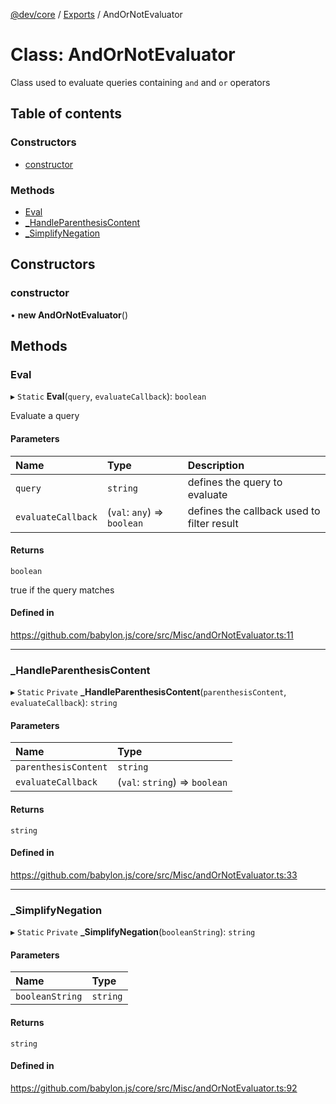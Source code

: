[@dev/core](../README.md) / [Exports](../modules.md) / AndOrNotEvaluator

# Class: AndOrNotEvaluator

Class used to evaluate queries containing `and` and `or` operators

## Table of contents

### Constructors

- [constructor](AndOrNotEvaluator.md#constructor)

### Methods

- [Eval](AndOrNotEvaluator.md#eval)
- [\_HandleParenthesisContent](AndOrNotEvaluator.md#_handleparenthesiscontent)
- [\_SimplifyNegation](AndOrNotEvaluator.md#_simplifynegation)

## Constructors

### constructor

• **new AndOrNotEvaluator**()

## Methods

### Eval

▸ `Static` **Eval**(`query`, `evaluateCallback`): `boolean`

Evaluate a query

#### Parameters

| Name | Type | Description |
| :------ | :------ | :------ |
| `query` | `string` | defines the query to evaluate |
| `evaluateCallback` | (`val`: `any`) => `boolean` | defines the callback used to filter result |

#### Returns

`boolean`

true if the query matches

#### Defined in

https://github.com/babylon.js/core/src/Misc/andOrNotEvaluator.ts:11

___

### \_HandleParenthesisContent

▸ `Static` `Private` **_HandleParenthesisContent**(`parenthesisContent`, `evaluateCallback`): `string`

#### Parameters

| Name | Type |
| :------ | :------ |
| `parenthesisContent` | `string` |
| `evaluateCallback` | (`val`: `string`) => `boolean` |

#### Returns

`string`

#### Defined in

https://github.com/babylon.js/core/src/Misc/andOrNotEvaluator.ts:33

___

### \_SimplifyNegation

▸ `Static` `Private` **_SimplifyNegation**(`booleanString`): `string`

#### Parameters

| Name | Type |
| :------ | :------ |
| `booleanString` | `string` |

#### Returns

`string`

#### Defined in

https://github.com/babylon.js/core/src/Misc/andOrNotEvaluator.ts:92

